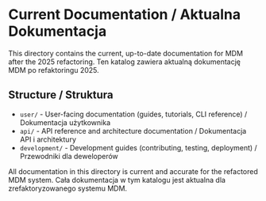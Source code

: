 # Current Documentation / Aktualna Dokumentacja

This directory contains the current, up-to-date documentation for MDM after the 2025 refactoring.
Ten katalog zawiera aktualną dokumentację MDM po refaktoringu 2025.

## Structure / Struktura
- `user/` - User-facing documentation (guides, tutorials, CLI reference) / Dokumentacja użytkownika
- `api/` - API reference and architecture documentation / Dokumentacja API i architektury
- `development/` - Development guides (contributing, testing, deployment) / Przewodniki dla deweloperów

All documentation in this directory is current and accurate for the refactored MDM system.
Cała dokumentacja w tym katalogu jest aktualna dla zrefaktoryzowanego systemu MDM.
